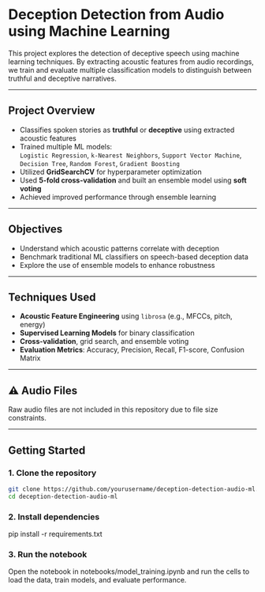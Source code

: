 # Deception Detection from Audio using Machine Learning

This project explores the detection of deceptive speech using machine learning techniques. By extracting acoustic features from audio recordings, we train and evaluate multiple classification models to distinguish between truthful and deceptive narratives.

---

## Project Overview

- Classifies spoken stories as **truthful** or **deceptive** using extracted acoustic features
- Trained multiple ML models:  
  `Logistic Regression`, `k-Nearest Neighbors`, `Support Vector Machine`, `Decision Tree`, `Random Forest`, `Gradient Boosting`
- Utilized **GridSearchCV** for hyperparameter optimization
- Used **5-fold cross-validation** and built an ensemble model using **soft voting**
- Achieved improved performance through ensemble learning

---

## Objectives

- Understand which acoustic patterns correlate with deception
- Benchmark traditional ML classifiers on speech-based deception data
- Explore the use of ensemble models to enhance robustness

---

## Techniques Used

- **Acoustic Feature Engineering** using `librosa` (e.g., MFCCs, pitch, energy)
- **Supervised Learning Models** for binary classification
- **Cross-validation**, grid search, and ensemble voting
- **Evaluation Metrics**: Accuracy, Precision, Recall, F1-score, Confusion Matrix

---

## ⚠️ Audio Files

Raw audio files are not included in this repository due to file size constraints.

---

## Getting Started

### 1. Clone the repository
```bash
git clone https://github.com/yourusername/deception-detection-audio-ml.git
cd deception-detection-audio-ml
```

### 2. Install dependencies
pip install -r requirements.txt

### 3. Run the notebook
Open the notebook in notebooks/model_training.ipynb and run the cells to load the data, train models, and evaluate performance.


